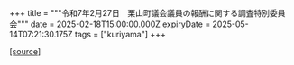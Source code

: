 +++
title = """令和7年2月27日　栗山町議会議員の報酬に関する調査特別委員会"""
date = 2025-02-18T15:00:00.000Z
expiryDate = 2025-05-14T07:21:30.175Z
tags = ["kuriyama"]
+++


[[source]](https://www.town.kuriyama.hokkaido.jp/site/gikai/29931.html)
